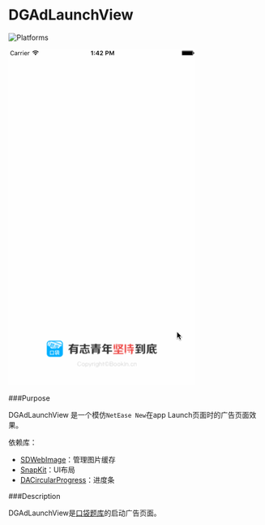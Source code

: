 DGAdLaunchView
==============

![Platforms](https://cocoapod-badges.herokuapp.com/p/MZTimerLabel/badge.png)

![img](demo.gif)

###Purpose

DGAdLaunchView 是一个模仿`NetEase New`在app Launch页面时的广告页面效果。

依赖库：

* [SDWebImage](https://github.com/rs/SDWebImage)：管理图片缓存
* [SnapKit](https://github.com/SnapKit/SnapKit)：UI布局
* [DACircularProgress](https://github.com/danielamitay/DACircularProgress)：进度条

###Description

DGAdLaunchView是[口袋题库](https://itunes.apple.com/us/app/kou-dai-ti-ku-kao-yan-kao/id927291424?mt=8)的启动广告页面。
